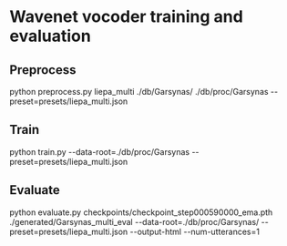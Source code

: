 # Wavenet vocoder training and evaluation
## Preprocess
python preprocess.py liepa_multi ./db/Garsynas/ ./db/proc/Garsynas --preset=presets/liepa_multi.json
## Train
python train.py --data-root=./db/proc/Garsynas --preset=presets/liepa_multi.json
## Evaluate
python evaluate.py checkpoints/checkpoint_step000590000_ema.pth ./generated/Garsynas_multi_eval --data-root=./db/proc/Garsynas/ --preset=presets/liepa_multi.json --output-html --num-utterances=1
